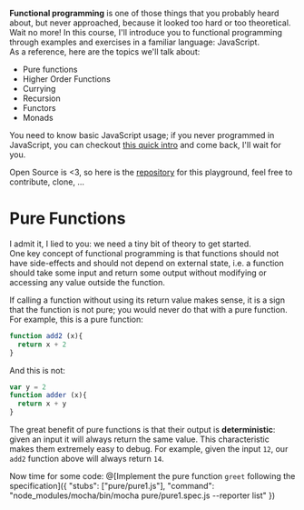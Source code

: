 **Functional programming** is one of those things that you probably heard about, but never approached, because it looked too hard or too theoretical. Wait no more! In this course, I'll introduce you to functional programming through examples and exercises in a familiar language: JavaScript.  
As a reference, here are the topics we'll talk about:  
- Pure functions
- Higher Order Functions
- Currying
- Recursion
- Functors
- Monads

You need to know basic JavaScript usage; if you never programmed in JavaScript, you can checkout [this quick intro](https://learnxinyminutes.com/docs/javascript/) and come back, I'll wait for you.

Open Source is <3, so here is the [repository](https://github.com/ZaninAndrea/playground-przgjbPq) for this playground, feel free to contribute, clone, ...

# Pure Functions  
I admit it, I lied to you: we need a tiny bit of theory to get started.  
One key concept of functional programming is that functions should not have side-effects and should not depend on external state, i.e. a function should take some input and return some output without modifying or accessing any value outside the function.

If calling a function without using its return value makes sense, it is a sign that the function is not pure; you would never do that with a pure function.  
For example, this is a pure function:

``` js
function add2 (x){
  return x + 2
}
```

And this is not:
``` js
var y = 2
function adder (x){
  return x + y
}
```

The great benefit of pure functions is that their output is **deterministic**: given an input it will always return the same value. This characteristic makes them extremely easy to debug. For example, given the input `12`, our `add2` function above  will always return `14`.

Now time for some code:
@[Implement the pure function `greet` following the specification]({ "stubs": ["pure/pure1.js"], "command": "node_modules/mocha/bin/mocha pure/pure1.spec.js --reporter list" })
